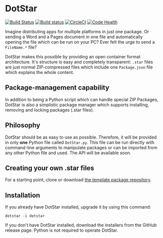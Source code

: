 # DotStar

[![Build Status](https://travis-ci.org/joachimschmidt557/DotStar.svg?branch=master)](https://travis-ci.org/joachimschmidt557/DotStar)
[![Build status](https://ci.appveyor.com/api/projects/status/oocppvl6ct23p6q7?svg=true)](https://ci.appveyor.com/project/joachimschmidt557/dotstar)
[![CircleCI](https://circleci.com/gh/joachimschmidt557/DotStar.svg?style=svg)](https://circleci.com/gh/joachimschmidt557/DotStar)
[![Code Health](https://landscape.io/github/joachimschmidt557/DotStar/master/landscape.svg?style=flat)](https://landscape.io/github/joachimschmidt557/DotStar/master)

Imagine distributing apps for multiple platforms in just one package. Or sending
a Word and a Pages document in one file and automatically opening the file which
can be run on your PC? Ever felt the urge to send a `FileName.*` file? 

DotStar makes this possible by providing an open container format architecture.
It's structure is easy and completely transparent: `.star` files are just normal
ZIP-compressed files which include one `Package.json` file which explains the
whole content. 

## Package-management capability

In addition to being a Python script which can handle special ZIP Packages,
DotStar is also a simplistic package manager which supports installing,
removing and locking packages (.star files).

## Philosophy

DotStar should be as easy to use as possible. Therefore, it will be provided in
only **one** Python file called `DotStar.py`. This file can be run directly with
command-line arguments to manipulate packages or can be imported from any other
Python file and used. The API will be available soon.

## Creating your own .star files

For a starting point, clone or download
[the template package repository](https://github.com/joachimschmidt557/DotStarTemplatePackage).

## Installation

If you already have DotStar installed, upgrade it by using this command:

`dotstar -i dotstar`

If you don't have DotStar installed, download the installers from the GitHub
release page. Python is not required to operate DotStar.
